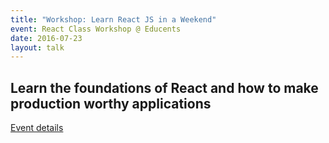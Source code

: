 ```yaml
---
title: "Workshop: Learn React JS in a Weekend"
event: React Class Workshop @ Educents
date: 2016-07-23
layout: talk
---
```


## Learn the foundations of React and how to make production worthy applications

[Event details](https://www.eventbrite.com/e/react-js-foundation-hands-on-workshop-tickets-26089896583)
